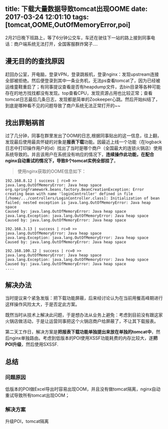 title: 下载大量数据导致tomcat出现OOME
date: 2017-03-24 12:01:10
tags: [tomcat,OOME,OutOfMemoryError,poi]
---


2月21日晚下班路上，等了6分钟公交车，车还在驶往下一站的路上接到同事电话：商户端系统无法打开，全国客服群炸窝子....




## 漫无目的的查找原因

赶回办公室，开电脑，登录VPN，登录跳板机，登录nginx：发现upstream连接全部被拒绝。然后便登录到其中一条业务机，无法ps查看tomcat了，因为已经被运维童鞋重启了；有同事提议查看是否有heapdump文件，去bin目录等各种可能存在的地方找找都没有发现。top查看CPU，发现资源占用也比较正常；查看tomcat日志最后几条日志，发现都是简单的Zookeeper心跳。然后开始纠结了，到底是哪种看不见的问题导致了商户系统无法正常打开的~~ 

## 找出罪魁祸首

过了几分钟，同事在群里发出了OOM的日志,根据同事贴出的这一信息，往上翻，发现最后使用最具怀疑的对象是**报表下载**功能。因最近上线一个功能（在logback日志中打印操作用户的id）找出了当时是哪个商户（全国最大的连锁火锅店）使用系统导致的。并且该用户在系统没有响应的情况下，**连续操作此功能，在配合nginx自动重试的情况下，导致8个tomcat实例全部挂了**。

> 使用nginx获取的OOME信息如下：

```
192.168.8.12 | success | rc=0 >>
java.lang.OutOfMemoryError: Java heap space
org.springframework.beans.factory.BeanCreationException: Error creating bean with name 'loginController' defined in file [/home/.../controllers/LoginController.class]: Initialization of bean failed; nested exception is java.lang.OutOfMemoryError: Java heap space
Caused by: java.lang.OutOfMemoryError: Java heap space
java.lang.Exception: java.lang.OutOfMemoryError: Java heap space
Caused by: java.lang.OutOfMemoryError: Java heap space

192.168.3.13 | success | rc=0 >>
java.lang.OutOfMemoryError: Java heap space
java.lang.Exception: java.lang.OutOfMemoryError: Java heap space
Caused by: java.lang.OutOfMemoryError: Java heap space

192.168.100.12 | success | rc=0 >>
java.lang.OutOfMemoryError: Java heap space
java.lang.Exception: java.lang.OutOfMemoryError: Java heap space
Caused by: java.lang.OutOfMemoryError: Java heap space
....

```
## 解决办法

当时提议来个紧急发版：把下载功能屏蔽，后来经讨论认为在当前用餐高峰期进行这样操作风险太大，于是否定此方案。

既然当时从技术上解决此问题，于是想办法从业务上避免：考虑到目前没有跟这家火锅店做活动，于是让运营同事把这个火锅店商户给屏蔽了，不让其下载报表。

第二天工作日，解决方案是**把报表下载功能单独提出来放在单独的tomcat中**，然后nginx单独路由。考虑到低版本的POI使用XSSF功能耗费的内存比较大，遂**把POI升级**，然后使用SXSSF.

## 总结

### 问题原因
低版本的POI做Excel导出时容易出现OOM，并且没有做tomcat隔离，nginx自动重试导致所有tomcat出现OOM；

### 解决方案
升级POI，tomcat隔离

